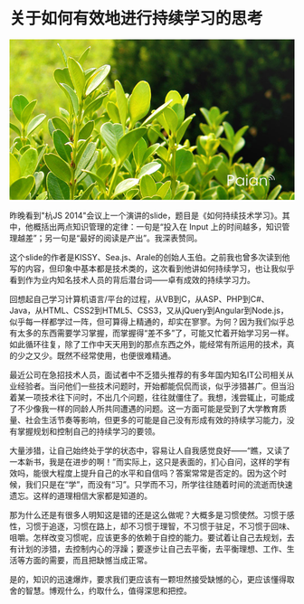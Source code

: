 # 关于如何有效地进行持续学习的思考

![绿叶](images/lvye.jpg)

昨晚看到"杭JS 2014"会议上一个演讲的slide，题目是《如何持续技术学习》。其中，他概括出两点知识管理的定律：一句是“投入在 Input 上的时间越多，知识管理越差”；另一句是“最好的阅读是产出”。我深表赞同。

这个slide的作者是KISSY、Sea.js、Arale的创始人玉伯。之前我也曾多次读到他写的内容，但印象中基本都是技术类的，这次看到他讲如何持续学习，也让我似乎看到作为业内知名技术人员的背后潜台词——卓有成效的持续学习力。

回想起自己学习计算机语言/平台的过程，从VB到C，从ASP、PHP到C#、Java，从HTML、CSS2到HTML5、CSS3，又从jQuery到Angular到Node.js，似乎每一样都学过一阵，但可算得上精通的，却实在寥寥。为何？因为我们似乎总有太多的东西需要学习掌握，而掌握得“差不多”了，可能又忙着开始学习另一样。如此循环往复，除了工作中天天用到的那点东西之外，能经常有所运用的技术，真的少之又少。既然不经常使用，也便很难精通。

最近公司在急招技术人员，面试者中不乏猎头推荐的有多年国内知名IT公司相关从业经验者。当问他们一些技术问题时，开始都能侃侃而谈，似乎涉猎甚广。但当沿着某一项技术往下问时，不出几个问题，往往就僵住了。我想，浅尝辄止，可能成了不少像我一样的同龄人所共同遭遇的问题。这一方面可能是受到了大学教育质量、社会生活节奏等影响，但更多的可能是自己没有形成有效的持续学习能力，没有掌握规划和控制自己的持续学习的要领。

大量涉猎，让自己始终处于学的状态中，容易让人自我感觉良好——“瞧，又读了一本新书，我是在进步的啊！”而实际上，这只是表面的，扪心自问，这样的学有效吗，能很大程度上提升自己的水平和自信吗？答案常常是否定的。因为这个时候，我们只是在“学”，而没有“习”。只学而不习，所学往往随着时间的流逝而快速遗忘。这样的道理相信大家都是知道的。

那为什么还是有很多人明知这是错的还是这么做呢？大概多是习惯使然。习惯于感性，习惯于追逐，习惯在路上，却不习惯于理智，不习惯于驻足，不习惯于回味、咀嚼。怎样改变习惯呢，应该更多的依赖于自控的能力。要试着让自己去规划，去有计划的涉猎，去控制内心的浮躁；要逐步让自己去平衡，去平衡理想、工作、生活等方面的需要，而且把缺憾当成正常。

是的，知识的迅速爆炸，要求我们更应该有一颗坦然接受缺憾的心，更应该懂得取舍的智慧。博观什么，约取什么，值得深思和把控。